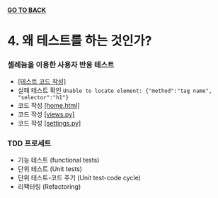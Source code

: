 #### [GO TO BACK](../README.md)

# 4. 왜 테스트를 하는 것인가?
### 셀레늄을 이용한 사용자 반응 테스트
- [[테스트 코드 작성]](./functional_test.py)
- 실패 테스트 확인 `Unable to locate element: {"method":"tag name", "selector":"h1"}`
- 코드 작성 [[home.html]](./superlists/lists/templates/home.html)
- 코드 작성 [[views.py]](./superlists/lists/views.py)
- 코드 작성 [[settings.py]](./superlists/settings.py)

### TDD 프로세트
- 기능 테스트 (functional tests)
- 단위 테스트 (Unit tests)
- 단위 테스트-코드 주기 (Unit test-code cycle)
- 리팩터링 (Refactoring)
